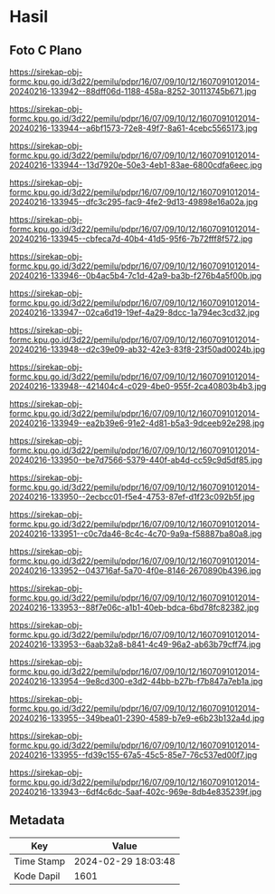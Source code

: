 # Hasil

## Foto C Plano

https://sirekap-obj-formc.kpu.go.id/3d22/pemilu/pdpr/16/07/09/10/12/1607091012014-20240216-133942--88dff06d-1188-458a-8252-30113745b671.jpg

https://sirekap-obj-formc.kpu.go.id/3d22/pemilu/pdpr/16/07/09/10/12/1607091012014-20240216-133944--a6bf1573-72e8-49f7-8a61-4cebc5565173.jpg

https://sirekap-obj-formc.kpu.go.id/3d22/pemilu/pdpr/16/07/09/10/12/1607091012014-20240216-133944--13d7920e-50e3-4eb1-83ae-6800cdfa6eec.jpg

https://sirekap-obj-formc.kpu.go.id/3d22/pemilu/pdpr/16/07/09/10/12/1607091012014-20240216-133945--dfc3c295-fac9-4fe2-9d13-49898e16a02a.jpg

https://sirekap-obj-formc.kpu.go.id/3d22/pemilu/pdpr/16/07/09/10/12/1607091012014-20240216-133945--cbfeca7d-40b4-41d5-95f6-7b72fff8f572.jpg

https://sirekap-obj-formc.kpu.go.id/3d22/pemilu/pdpr/16/07/09/10/12/1607091012014-20240216-133946--0b4ac5b4-7c1d-42a9-ba3b-f276b4a5f00b.jpg

https://sirekap-obj-formc.kpu.go.id/3d22/pemilu/pdpr/16/07/09/10/12/1607091012014-20240216-133947--02ca6d19-19ef-4a29-8dcc-1a794ec3cd32.jpg

https://sirekap-obj-formc.kpu.go.id/3d22/pemilu/pdpr/16/07/09/10/12/1607091012014-20240216-133948--d2c39e09-ab32-42e3-83f8-23f50ad0024b.jpg

https://sirekap-obj-formc.kpu.go.id/3d22/pemilu/pdpr/16/07/09/10/12/1607091012014-20240216-133948--421404c4-c029-4be0-955f-2ca40803b4b3.jpg

https://sirekap-obj-formc.kpu.go.id/3d22/pemilu/pdpr/16/07/09/10/12/1607091012014-20240216-133949--ea2b39e6-91e2-4d81-b5a3-9dceeb92e298.jpg

https://sirekap-obj-formc.kpu.go.id/3d22/pemilu/pdpr/16/07/09/10/12/1607091012014-20240216-133950--be7d7566-5379-440f-ab4d-cc59c9d5df85.jpg

https://sirekap-obj-formc.kpu.go.id/3d22/pemilu/pdpr/16/07/09/10/12/1607091012014-20240216-133950--2ecbcc01-f5e4-4753-87ef-d1f23c092b5f.jpg

https://sirekap-obj-formc.kpu.go.id/3d22/pemilu/pdpr/16/07/09/10/12/1607091012014-20240216-133951--c0c7da46-8c4c-4c70-9a9a-f58887ba80a8.jpg

https://sirekap-obj-formc.kpu.go.id/3d22/pemilu/pdpr/16/07/09/10/12/1607091012014-20240216-133952--043716af-5a70-4f0e-8146-2670890b4396.jpg

https://sirekap-obj-formc.kpu.go.id/3d22/pemilu/pdpr/16/07/09/10/12/1607091012014-20240216-133953--88f7e06c-a1b1-40eb-bdca-6bd78fc82382.jpg

https://sirekap-obj-formc.kpu.go.id/3d22/pemilu/pdpr/16/07/09/10/12/1607091012014-20240216-133953--6aab32a8-b841-4c49-96a2-ab63b79cff74.jpg

https://sirekap-obj-formc.kpu.go.id/3d22/pemilu/pdpr/16/07/09/10/12/1607091012014-20240216-133954--9e8cd300-e3d2-44bb-b27b-f7b847a7eb1a.jpg

https://sirekap-obj-formc.kpu.go.id/3d22/pemilu/pdpr/16/07/09/10/12/1607091012014-20240216-133955--349bea01-2390-4589-b7e9-e6b23b132a4d.jpg

https://sirekap-obj-formc.kpu.go.id/3d22/pemilu/pdpr/16/07/09/10/12/1607091012014-20240216-133955--fd39c155-67a5-45c5-85e7-76c537ed00f7.jpg

https://sirekap-obj-formc.kpu.go.id/3d22/pemilu/pdpr/16/07/09/10/12/1607091012014-20240216-133943--6df4c6dc-5aaf-402c-969e-8db4e835239f.jpg


## Metadata

| Key        | Value               |
| ---------- | ------------------- |
| Time Stamp | 2024-02-29 18:03:48 |
| Kode Dapil | 1601                |



